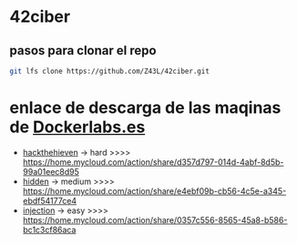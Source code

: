 # 42ciber

## pasos para clonar el repo
```bash
git lfs clone https://github.com/Z43L/42ciber.git
```

# enlace de descarga de las maqinas de [Dockerlabs.es](https://dockerlabs.es/#/)
- [hackthehieven]([hacktheheaven](https://mega.nz/file/9G0BCDTC#YMVrW5AmlCfRDFm5fZgz1FWZkHsHK-F0tgM3WcfZfzY)) -> hard >>>> https://home.mycloud.com/action/share/d357d797-014d-4abf-8d5b-99a01eec8d95
- [hidden]([hidden](https://mega.nz/file/EO8DzKgR#V3Vj8pWT6dUfWP03Zi2ZNs-o3uztnrTd1qGxvnn3oHo)) -> medium >>>> https://home.mycloud.com/action/share/e4ebf09b-cb56-4c5e-a345-ebdf54177ce4
- [injection]([injection](https://mega.nz/file/wLN2nQ7B#p0YzUFAsrE3ilnJ9HzMr1hfsUq2DPYiDHlIU_9IEizU)) -> easy >>>>  https://home.mycloud.com/action/share/0357c556-8565-45a8-b586-bc1c3cf86aca
